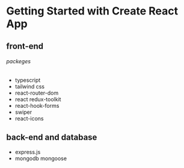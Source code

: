 # Getting Started with Create React App

## front-end

###### packeges

- typescript
- tailwind css
- react-router-dom
- react redux-toolkit
- react-hook-forms
- swiper
- react-icons

## back-end and database

- express.js
- mongodb mongoose
